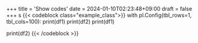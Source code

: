 +++
title = 'Show codes'
date = 2024-01-10T02:23:48+09:00
draft = false
+++
s
{{< codeblock class="example_class">}}
with pl.Config(tbl_rows=1, tbl_cols=100):
   print(df1)
   print(df2)
   print(df1)

   print(df2)
{{< /codeblock >}}
